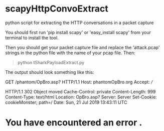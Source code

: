 # scapyHttpConvoExtract
python script for extracting the HTTP conversations in a packet capture




You should first run 'pip install scapy' or 'easy_install scapy' from your terminal to install the tool. 

Then you should get your packet capture file and replace the 'attack.pcap' strings in the python file with the name of your pcap file. Then:

> python tSharkPayloadExtract.py

The output should look something like this:

GET /phantom/OpBro.asp? HTTP/1.1
Host: phantomOpBro.org
Accept: */*


HTTP/1.1 302 Object moved
Cache-Control: private
Content-Length: 999
Content-Type: text/html
Location: OpBro.asp?
Server: Server
Set-Cookie: cookieMonster; path=/
Date: Sun, 21 Jul 2019 13:43:11 UTC

<head><title>Erro_Page</title></head>
<body><h1>You have encountered an error <a HREF="index.asp?"></a>.</body>

